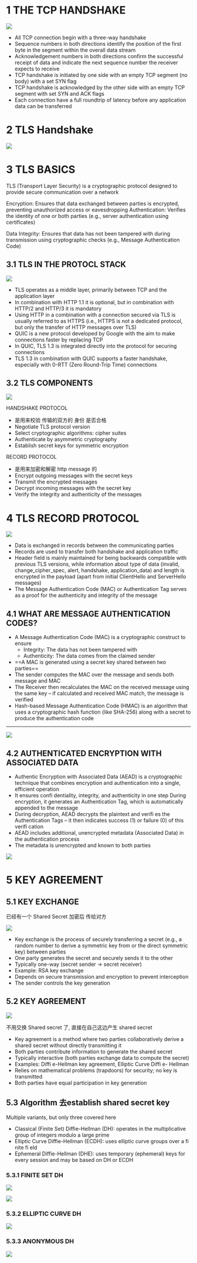 
# 1 THE TCP HANDSHAKE

![](image/Pasted%20image%2020241201001000.png)


- All TCP connection begin with a three-way handshake
- Sequence numbers in both directions identify the position of the first byte in the segment within the overall data stream
- Acknowledgement numbers in both directions confirm the successful receipt of data and indicate the next sequence number the receiver expects to receive
- TCP handshake is initiated by one side with an empty TCP segment (no body) with a set SYN flag
- TCP handshake is acknowledged by the other side with an empty TCP segment with set SYN and ACK flags
- Each connection have a full roundtrip of latency before any application data can be transferred



# 2 TLS Handshake 


![](image/Pasted%20image%2020241201001511.png)

# 3 TLS  BASICS


TLS (Transport Layer Security) is a cryptographic protocol designed to provide secure communication over a network

Encryption: Ensures that data exchanged between parties is encrypted, preventing unauthorized access or eavesdropping
Authentication: Verifies the identity of one or both parties (e.g., server authentication using certificates)

Data Integrity: Ensures that data has not been tampered with during transmission using cryptographic checks (e.g., Message Authentication Code)


## 3.1 TLS IN THE PROTOCL STACK

![](image/Pasted%20image%2020241201002002.png)



- TLS operates as a middle layer, primarily between TCP and the application layer
- In combination with HTTP 1.1 it is optional, but in combination with HTTP/2 and HTTP/3 it is mandatory
- Using HTTP in a combination with a connection secured via TLS is usually referred to as HTTPS (i.e., HTTPS is not a dedicated protocol, but only the transfer of HTTP messages over TLS)
- QUIC is a new protocol developed by Google with the aim to make connections faster by replacing TCP
- In QUIC, TLS 1.3 is integrated directly into the protocol for securing connections
- TLS 1.3 in combination with QUIC supports a faster handshake, especially with 0-RTT (Zero Round-Trip Time) connections


## 3.2 TLS COMPONENTS

![](image/Pasted%20image%2020241201002246.png)


HANDSHAKE PROTOCOL
- 是用来校验 传输的双方的 身份 是否合格 
- Negotiate TLS protocol version
- Select cryptographic algorithms: cipher suites
- Authenticate by asymmetric cryptography
- Establish secret keys for symmetric encryption

RECORD PROTOCOL
- 是用来加密和解密 http message 的
- Encrypt outgoing messages with the secret keys
- Transmit the encrypted messages
- Decrypt incoming messages with the secret key
- Verify the integrity and authenticity of the messages

# 4 TLS RECORD PROTOCOL


![](image/Pasted%20image%2020241201002527.png)



- Data is exchanged in records between the communicating parties
- Records are used to transfer both handshake and application traffic
- Header field is mainly maintained for being backwards compatible with previous TLS versions, while information about type of data (invalid, change_cipher_spec, alert, handshake, application_data) and length is encrypted in the payload (apart from initial ClientHello and ServerHello messages)
- The Message Authentication Code (MAC) or Authentication Tag serves as a proof for the authenticity and integrity of the message


## 4.1 WHAT ARE MESSAGE AUTHENTICATION CODES?

- A Message Authentication Code (MAC) is a cryptographic construct to ensure
    - Integrity: The data has not been tampered with
    - Authenticity: The data comes from the claimed sender
- ==A MAC is generated using a secret key shared between two parties==
- The sender computes the MAC over the message and sends both message and MAC
- The Receiver then recalculates the MAC on the received message using the same key – if calculated and received MAC match, the message is verified
- Hash-based Message Authentication Code (HMAC) is an algorithm that uses a cryptographic hash function (like SHA-256) along with a secret to produce the authentication code

---


![](image/Pasted%20image%2020241201003700.png)


## 4.2 AUTHENTICATED ENCRYPTION WITH ASSOCIATED DATA

- Authentic Encryption with Associated Data (AEAD) is a cryptographic technique that combines encryption and authentication into a single, efficient operation
- It ensures confi dentiality, integrity, and authenticity in one step During encryption, it generates an Authentication Tag, which is automatically appended to the message
- During decryption, AEAD decrypts the plaintext and verifi es the Authentication Tags – it then indicates success (1) or failure (0) of this verifi cation
- AEAD includes additional, unencrypted metadata (Associated Data) in the authentication process 
- The metadata is unencrypted and known to both parties

![](image/Pasted%20image%2020241201004431.png)


# 5 KEY AGREEMENT


## 5.1 KEY EXCHANGE

已经有一个 Shared Secret 加密后 传给对方

![](image/Pasted%20image%2020241201004613.png)

- Key exchange is the process of securely transferring a secret (e.g., a random number to derive a symmetric key from or the direct symmetric key) between parties
- One party generates the secret and securely sends it to the other
- Typically one-way (secret sender -> secret receiver)
- Example: RSA key exchange
- Depends on secure transmission and encryption to prevent interception
- The sender controls the key generation


## 5.2 KEY AGREEMENT

![](image/Pasted%20image%2020241201004813.png)


不用交换 Shared secret 了, 直接在自己这边产生 shared secret 

- Key agreement is a method where two parties collaboratively derive a shared secret without directly transmitting it
- Both parties contribute information to generate the shared secret
- Typically interactive (both parties exchange data to compute the secret)
- Examples: Diffi e-Hellman key agreement, Elliptic Curve Diffi e- Hellman
- Relies on mathematical problems (trapdoors) for security; no key is transmitted 
- Both parties have equal participation in key generation


## 5.3 Algorithm 去establish shared secret key


Multiple variants, but only three covered here
- Classical (Finite Set) Diffie-Hellman (DH): operates in the multiplicative group of integers modulo a large prime
- Elliptic Curve Diffie-Hellman (ECDH): uses elliptic curve groups over a fi nite fi eld
- Ephemeral Diffie-Hellman (DHE): uses temporary (ephemeral) keys for every session and may be based on DH or ECDH


### 5.3.1 FINITE SET DH

![](image/Pasted%20image%2020241201010030.png)


![](image/Pasted%20image%2020241201010036.png)




### 5.3.2 ELLIPTIC CURVE DH

![](image/Pasted%20image%2020241201010054.png)



### 5.3.3 ANONYMOUS DH

![](image/Pasted%20image%2020241201010114.png)


